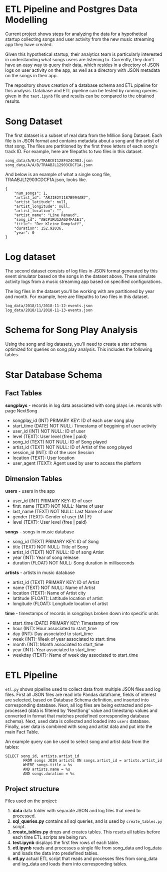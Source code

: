 # ETL Pipeline and Postgres Data Modelling

Current project shows steps for analyzing the data for a hypothetical startup collecting songs and user activity from the new music streaming app they have created. 

Given this hypothetical startup, their analytics team is particularly interested in understanding what songs users are listening to. 
Currently, they don't have an easy way to query their data, which resides in a directory of JSON logs on user activity on the app, as well as a directory with JSON metadata on the songs in their app.

The repository shows creation of a database schema and ETL pipeline for this analysis.
Database and ETL pipeline can be tested by running queries given in the `test.ipynb` file and results can be compared to the obtained results.

# Song Dataset
The first dataset is a subset of real data from the Million Song Dataset.
Each file is in JSON format and contains metadata about a song and the artist of that song.
The files are partitioned by the first three letters of each song's track ID.
For example, here are filepaths to two files in this dataset.
```
song_data/A/B/C/TRABCEI128F424C983.json
song_data/A/A/B/TRAABJL12903CDCF1A.json
```

And below is an example of what a single song file, TRAABJL12903CDCF1A.json, looks like.
```
{
    "num_songs": 1, 
    "artist_id": "ARJIE2Y1187B994AB7",
    "artist_latitude": null,
    "artist_longitude": null,
    "artist_location": "",
    "artist_name": "Line Renaud", 
    "song_id": "ABCPIRU12A6D4FA1E1",
    "title": "Der Kleine Dompfaff",
    "duration": 152.92036,
    "year": 0
}
```

# Log dataset

The second dataset consists of log files in JSON format generated by this event simulator based on the songs in the dataset above. These simulate activity logs from a music streaming app based on specified configurations.

The log files in the dataset you'll be working with are partitioned by year and month. For example, here are filepaths to two files in this dataset.
```
log_data/2018/11/2018-11-12-events.json
log_data/2018/11/2018-11-13-events.json
```

# Schema for Song Play Analysis
Using the song and log datasets, you'll need to create a star schema optimized for queries on song play analysis. This includes the following tables.

# Star Database Schema
## Fact Tables
**songplays** - records in log data associated with song plays i.e. records with page NextSong
- songplay_id (INT) PRIMARY KEY: ID of each user song play 
- start_time (DATE) NOT NULL: Timestamp of beggining of user activity
- user_id (INT) NOT NULL: ID of user
- level (TEXT): User level {free | paid}
- song_id (TEXT) NOT NULL: ID of Song played
- artist_id (TEXT) NOT NULL: ID of Artist of the song played
- session_id (INT): ID of the user Session 
- location (TEXT): User location 
- user_agent (TEXT): Agent used by user to access the platform

## Dimension Tables
**users** - users in the app
- user_id (INT) PRIMARY KEY: ID of user
- first_name (TEXT) NOT NULL: Name of user
- last_name (TEXT) NOT NULL: Last Name of user
- gender (TEXT): Gender of user {M | F}
- level (TEXT): User level {free | paid}

**songs** - songs in music database
- song_id (TEXT) PRIMARY KEY: ID of Song
- title (TEXT) NOT NULL: Title of Song
- artist_id (TEXT) NOT NULL: ID of song Artist
- year (INT): Year of song release
- duration (FLOAT) NOT NULL: Song duration in milliseconds

**artists** - artists in music database
- artist_id (TEXT) PRIMARY KEY: ID of Artist
- name (TEXT) NOT NULL: Name of Artist
- location (TEXT): Name of Artist city
- lattitude (FLOAT): Lattitude location of artist
- longitude (FLOAT): Longitude location of artist

**time** - timestamps of records in songplays broken down into specific units
- start_time (DATE) PRIMARY KEY: Timestamp of row
- hour (INT): Hour associated to start_time
- day (INT): Day associated to start_time
- week (INT): Week of year associated to start_time
- month (INT): Month associated to start_time 
- year (INT): Year associated to start_time
- weekday (TEXT): Name of week day associated to start_time

# ETL Pipeline

`etl.py` shows pipeline used to collect data from multiple JSON files and log files.
First all JSON files are read into Pandas dataframe, fields of interest are selected, based on Database Schema definition,
and inserted into corresponding database.
Next, all log files are being extracted and pre-processed (data is filtered by 'NextSong' value and timestamp values and converted in format that matches predefined corresponding database schema).
Next, used data is collected and loaded into `users` database.
Finally, user data is combined with song and artist data and put into the main Fact Table.

An example query can be used to select song and artist data from the tables:
```
SELECT song_id, artists.artist_id
        FROM songs JOIN artists ON songs.artist_id = artists.artist_id
        WHERE songs.title = %s
        AND artists.name = %s
        AND songs.duration = %s
```

## Project structure

Files used on the project:
1. **data** data folder with separate JSON and log files that need to processed.
2. **sql_queries.py** contains all sql queries, and is used by `create_tables.py` script.
3. **create_tables.py** drops and creates tables. This resets all tables before each time ETL scripts are being run.
4. **test.ipynb** displays the first few rows of each table.
5. **etl.ipynb** reads and processes a single file from song_data and log_data and loads the data into predefined tables. 
6. **etl.py** actual ETL script that reads and processes files from song_data and log_data and loads them into corresponding tables. 
